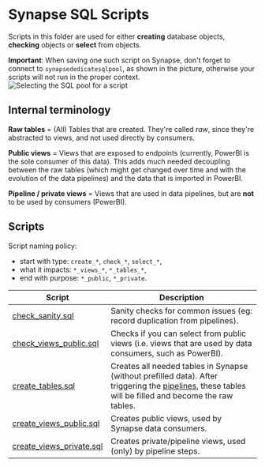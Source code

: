 # Synapse SQL Scripts
Scripts in this folder are used for either **creating** database objects, **checking** objects or **select** from objects.

**Important**: When saving one such script on Synapse, don't forget to connect to `synapsededicatesqlpool`, 
as shown in the picture, otherwise your scripts will not run in the proper context.
![Selecting the SQL pool for a script](../docs/synapse_sql_pool.png)

## Internal terminology
**Raw tables** = (All) Tables that are created. They're called *raw*, since they're abstracted to views, and not used directly by consumers.

**Public views** = Views that are exposed to endpoints (currently, PowerBI is the sole consumer of this data). This adds much needed 
decoupling between the raw tables (which might get changed over time and with the evolution of the data pipelines) and the data that is imported in PowerBI.

**Pipeline / private views** = Views that are used in data pipelines, but are **not** to be used by consumers (PowerBI).

## Scripts
Script naming policy:
+ start with type: `create_*`, `check_*`, `select_*`,
+ what it impacts: `*_views_*`, `*_tables_*`,
+ end with purpose: `*_public`, `*_private`.


| Script              | Description |
| ------------------- | ----------- |
| [check_sanity.sql](./check_sanity.sql) | Sanity checks for common issues (eg: record duplication from pipelines). |
| [check_views_public.sql](./check_views_public.sql) | Checks if you can select from public views (i.e. views that are used by data consumers, such as PowerBI). |
| [create_tables.sql](./create_tables.sql) | Creates all needed tables in Synapse (without prefilled data). After triggering the [pipelines](https://github.com/microsoftgraph/dataconnect-solutions/tree/main/solutions/conversation-lineage#data-ingestion), these tables will be filled and become the raw tables. |
| [create_views_public.sql](./create_views_public.sql) | Creates public views, used by Synapse data consumers. |
| [create_views_private.sql](./create_views_private.sql) | Creates private/pipeline views, used (only) by pipeline steps. |
